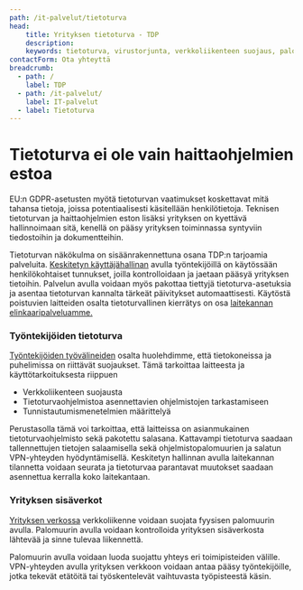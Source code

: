 ```yaml
---
path: /it-palvelut/tietoturva
head:
    title: Yrityksen tietoturva - TDP
    description: 
    keywords: tietoturva, virustorjunta, verkkoliikenteen suojaus, palomuurit, tietokoneiden ja laitteiden kierrätys, security by design, gdpr
contactForm: Ota yhteyttä
breadcrumb:
  - path: /
    label: TDP
  - path: /it-palvelut/
    label: IT-palvelut
  - label: Tietoturva
---
```


# Tietoturva ei ole vain haittaohjelmien estoa

EU:n GDPR-asetusten myötä tietoturvan vaatimukset koskettavat mitä tahansa tietoja, joissa potentiaalisesti käsitellään henkilötietoja. Teknisen tietoturvan ja haittaohjelmien eston lisäksi yrityksen on kyettävä hallinnoimaan sitä, kenellä on pääsy yrityksen toiminnassa syntyviin tiedostoihin ja dokumentteihin.

Tietoturvan näkökulma on sisäänrakennettuna osana TDP:n tarjoamia palveluita. <a href="/it-palvelut/keskitetty-hallinta">Keskitetyn käyttäjähallinan</a> avulla työntekijöillä on käytössään henkilökohtaiset tunnukset, joilla kontrolloidaan ja jaetaan pääsyä yrityksen tietoihin. Palvelun avulla voidaan myös pakottaa tiettyjä tietoturva-asetuksia ja asentaa tietoturvan kannalta tärkeät päivitykset automaattisesti. Käytöstä poistuvien laitteiden osalta tietoturvallinen kierrätys on osa <a href="/it-palvelut/elinkaaripalvelu">laitekannan elinkaaripalveluamme.</a>

### Työntekijöiden tietoturva

<a href="/it-laitteet/tyontekijat">Työntekijöiden työvälineiden</a> osalta huolehdimme, että tietokoneissa ja puhelimissa on riittävät suojaukset. Tämä tarkoittaa laitteesta ja käyttötarkoituksesta riippuen 

* Verkkoliikenteen suojausta
* Tietoturvaohjelmistoa asennettavien ohjelmistojen tarkastamiseen
* Tunnistautumismenetelmien määrittelyä

Perustasolla tämä voi tarkoittaa, että laitteissa on asianmukainen tietoturvaohjelmisto sekä pakotettu salasana. Kattavampi tietoturva saadaan tallennettujen tietojen salaamisella sekä ohjelmistopalomuurien ja salatun VPN-yhteyden hyödyntämisellä. Keskitetyn hallinnan avulla laitekannan tilannetta voidaan seurata ja tietoturvaa parantavat muutokset saadaan asennettua kerralla koko laitekantaan.

### Yrityksen sisäverkot

<a href="/it-laitteet/verkot">Yrityksen verkossa</a> verkkoliikenne voidaan suojata fyysisen palomuurin avulla. Palomuurin avulla voidaan kontrolloida yrityksen sisäverkosta lähtevää ja sinne tulevaa liikennettä. 

Palomuurin avulla voidaan luoda suojattu yhteys eri toimipisteiden välille. VPN-yhteyden avulla yrityksen verkkoon voidaan antaa pääsy työntekijöille, jotka tekevät etätöitä tai työskentelevät vaihtuvasta työpisteestä käsin. 



